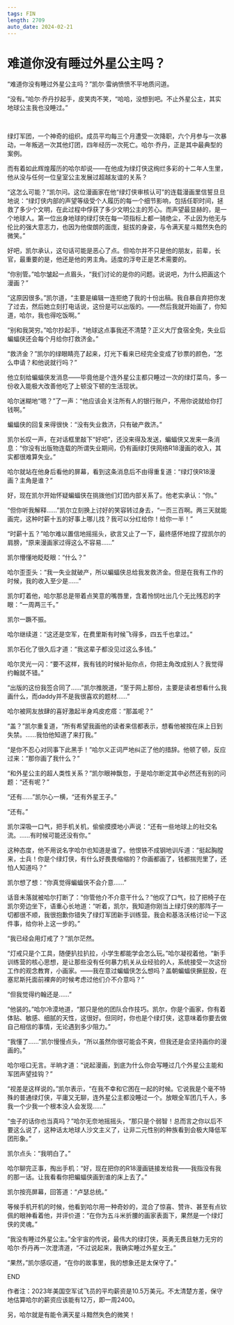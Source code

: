 ```yaml
---
tags: FIN
length: 2709
auto_date: 2024-02-21
---
```


# 难道你没有睡过外星公主吗？

“难道你没有睡过外星公主吗？”凯尔·雷纳愤愤不平地质问道。

“没有。”哈尔·乔丹抄起手，皮笑肉不笑，“哈哈，没想到吧。不止外星公主，其实地球公主我也没睡过。”

<br>

绿灯军团，一个神奇的组织。成员平均每三个月遭受一次降职，六个月参与一次暴动，一年叛逃一次其他灯团，四年经历一次死亡。哈尔·乔丹，正是其中最典型的案例。

而有着如此辉煌履历的哈尔却说——在他成为绿灯侠这绚烂多彩的十二年人生里，他从没与任何一位皇室公主发展过超越友谊的关系？

“这怎么可能？”凯尔问。这位漫画家在他“绿灯侠审核认可”的连载漫画里信誓旦旦地说：“绿灯侠内部的声望等级受个人履历的每一个细节影响，包括任职时间，拯救了多少个文明，在此过程中俘获了多少文明公主的芳心。而声望最显赫的，是一个地球人。第一位出身地球的绿灯侠在每一项指标上都一骑绝尘，不止因为他无与伦比的强大意志力，也因为他俊朗的面庞，挺拔的身姿，与令满天星斗黯然失色的微笑。”

好吧，凯尔承认，这句话可能是恶心了点。但哈尔并不只是他的朋友，前辈，长官，最重要的是，他还是他的男主角。适度的浮夸正是艺术需要的。

“你别管。”哈尔皱起一点眉头，“我们讨论的是你的问题。说说吧，为什么把画这个漫画？”

“这原因很多。”凯尔道，“主要是编辑一连拒绝了我的十份出稿。我自暴自弃把你发了过去，然后她立刻打电话说，这份是可以出版的。——然后我就开始画了，你知道，哈尔，我也得吃饭啊。”

“别和我哭穷。”哈尔抄起手，“地球这点事我还不清楚？正义大厅食宿全免，失业后蝙蝠侠还会每个月给你打救济金。”

“救济金？”凯尔的绿眼睛亮了起来，灯光下看来已经完全变成了钞票的颜色，“怎么申请？和他说就行吗？”

他立刻给蝙蝠侠发消息——毕竟他是个连外星公主都只睡过一次的绿灯菜鸟，多一份收入能极大改善他吃了上顿没下顿的生活现状。

哈尔迷糊地“嗯？”了一声：“他应该会关注所有人的银行账户，不用你说就给你打钱啊。”

蝙蝠侠的回复来得很快：“没有失业救济，只有破产救济。”

凯尔长叹一声，在对话框里敲下“好吧”，还没来得及发送，蝙蝠侠又发来一条消息：“你没有出版物连载的所谓失业期间，仍有画绿灯侠网络R18漫画的收入，其实都很难算失业。”

哈尔就站在他身后看他的屏幕，看到这条消息后不由得重复道：“绿灯侠R18漫画？主角是谁？”

好，现在凯尔开始怀疑蝙蝠侠在挑拨他们灯团内部关系了。他老实承认：“你。”

“但你听我解释……”凯尔立刻换上讨好的笑容转过身去，“一页三百啊。两三天就能画完，这种时薪十五的好事上哪儿找？我可以分红给你！给你一半！”

“时薪十五？”哈尔难以置信地摇摇头，欲言又止了一下，最终感怀地捏了捏凯尔的肩膀，“原来漫画家过得这么不容易……”

凯尔懵懂地眨眨眼：“什么？”

哈尔歪歪头：“我一失业就破产，所以蝙蝠侠总给我发救济金。但是在我有工作的时候，我的收入至少是……”

凯尔盯着他，哈尔那总是带着点笑意的嘴唇里，含着怜悯吐出几个无比残忍的字眼：“一周两三千。”

凯尔一蹶不振。

哈尔继续道：“这还是空军，在费里斯有时候飞得多，四五千也拿过。”

凯尔石化了很久后才道：“我这辈子都没见过这么多钱。”

哈尔灵光一闪：“要不这样，我有钱的时候补贴你点，你把主角改成别人？我觉得约翰就不错。”

“出版的这份我签合同了……”凯尔推脱道，“至于网上那份，主要是读者想看什么我画什么，而daddy并不是我很喜欢的题材……”

哈尔被网友放肆的喜好激起半身鸡皮疙瘩：“那盖呢？”

“盖？”凯尔重复道，“所有希望我画他的读者来信都表示，想看他被按在床上日到失禁。……我怕他知道了来打我。”

“是你不忍心对同事下此黑手！”哈尔义正词严地纠正了他的措辞。他顿了顿，反应过来：“那你画了我什么？”

“和外星公主的超人类性关系？”凯尔眼神飘忽，于是哈尔断定其中必然还有别的问题：“还有呢？”

“还有……”凯尔心一横，“还有外星王子。”

“还有。”

凯尔深吸一口气，把手机关机，偷偷摸摸地小声说：“还有一些地球上的社交名流。……有时候可能还没有你。”

这种态度，他不用说名字哈尔也知道是谁了。他恨铁不成钢地训斥道：“挺起胸膛来，士兵！你是个绿灯侠，有什么好畏畏缩缩的？你画都画了，钱都揣兜里了，还怕人知道吗？”

凯尔想了想：“你真觉得蝙蝠侠不会介意……”

话音未落就被哈尔打断了：“你管他介不介意干什么？”他叹了口气，拉了把椅子在凯尔旁边坐下，语重心长地道：“听着，凯尔，我知道你刚当上绿灯侠的那阵子一切都很不顺，我很抱歉你错失了绿灯军团新手训练营。我会和基洛沃格讨论一下这件事，给你补上这一步的。”

“我已经会用灯戒了？”凯尔茫然。

“灯戒只是个工具，随便扒拉扒拉，小学生都能学会怎么玩。”哈尔凝视着他，“新手训练营的核心思想，是让那些没有任何暴力机关从业经验的人，系统接受一次这份工作的观念教育，小画家。——我在意过蝙蝠侠怎么想吗？盖朝蝙蝠侠撅屁股，在塞尼斯托面前裸奔的时候考虑过他们介不介意吗？”

“但我觉得约翰还是……”

“他装的。”哈尔冷漠地道，“那只是他的团队合作技巧。凯尔，你是个画家，你有着体贴、敏感、细腻的天性，这很好。但同时，你也是个绿灯侠，这意味着你要去做自己相信的事情，无论遇到多少阻力。”

“我懂了……”凯尔慢慢点头，“所以虽然你很可能会不爽，但我还是会坚持画你的漫画的。”

哈尔哑口无言。半晌才道：“说起漫画，到底为什么你会写睡过几个外星公主能和军团声望挂钩？”

“视差是这样说的。”凯尔表示，“在我不幸和它困在一起的时候。它说我是个毫不特殊的普通绿灯侠，平庸又无聊，连外星公主都没睡过一个。放眼全军团几千人，多我一个少我一个根本没人会发现……”

“虫子的话你也当真吗？”哈尔无奈地摇摇头，“那只是个弱智！总而言之你以后不要这么说了，这种话太地球人沙文主义了，让非二元性别的种族看到会极大降低军团形象。”

凯尔点头：“我明白了。”

哈尔聊完正事，掏出手机：“好，现在把你的R18漫画链接发给我——我指没有我的那一话。让我看看你把蝙蝠侠画到谁的床上去了。”

凯尔按亮屏幕，回答道：“卢瑟总统。”

等候手机开机的时候，他看到哈尔用一种奇妙的，混合了惊喜、赞许、甚至有点钦佩的眼神看着他，并评价道：“在你为五斗米折腰的画家表面下，果然是一个绿灯侠的灵魂。”

“我没有睡过外星公主。”全宇宙的传说，最伟大的绿灯侠，英勇无畏且魅力无穷的哈尔·乔丹再一次澄清道，“不过说起来，我确实睡过外星女王。”

“果然，”凯尔感叹道，“在你的故事里，我的想象还是太保守了。”

END

作者注：2023年美国空军试飞员的平均薪资是10.5万美元。不太清楚方差，保守地估算哈尔的薪资应该能有12万，即一周2400。

另，哈尔就是有能令满天星斗黯然失色的微笑！
